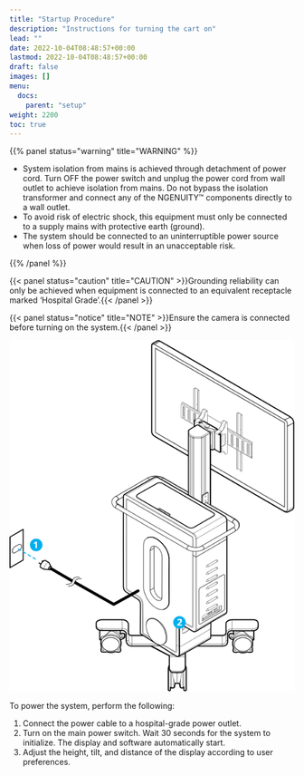 ```yaml
---
title: "Startup Procedure"
description: "Instructions for turning the cart on"
lead: ""
date: 2022-10-04T08:48:57+00:00
lastmod: 2022-10-04T08:48:57+00:00
draft: false
images: []
menu:
  docs:
    parent: "setup"
weight: 2200
toc: true
---
```


{{% panel status="warning" title="WARNING" %}}

* System isolation from mains is achieved through detachment of power cord. Turn OFF the power switch and unplug the power cord from wall outlet to achieve isolation from mains. Do not bypass the isolation transformer and connect any of the NGENUITY&trade; components directly to a wall outlet.
* To avoid risk of electric shock, this equipment must only be connected to a supply mains with protective earth (ground).
* The system should be connected to an uninterruptible power source when loss of power would result in an unacceptable risk.

{{% /panel %}}

{{< panel status="caution" title="CAUTION" >}}Grounding reliability can only be achieved when equipment is connected to an equivalent receptacle marked ‘Hospital Grade’.{{< /panel >}}

{{< panel status="notice" title="NOTE" >}}Ensure the camera is connected before turning on the system.{{< /panel >}}

![System Power Connection](system_startup.svg)

To power the system, perform the following:
1. Connect the power cable to a hospital-grade power outlet.
2. Turn on the main power switch. Wait 30 seconds for the system to initialize. The display and software automatically start.
3. Adjust the height, tilt, and distance of the display according to user preferences.
